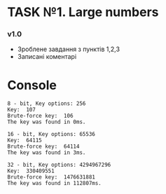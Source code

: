 # TASK №1. Large numbers

### v1.0
- Зроблене завдання з пунктів 1,2,3
- Записані коментарі

# Console

```
8 - bit, Key options: 256   
Key:  107
Brute-force key:  106       
The key was found in 0ms.   

16 - bit, Key options: 65536
Key:  64115
Brute-force key:  64114
The key was found in 3ms.

32 - bit, Key options: 4294967296
Key:  330409551
Brute-force key:  1476631881
The key was found in 112807ms.
```
